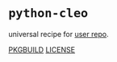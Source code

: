 # `python-cleo`

universal recipe for [user repo](../themartiancompany/ur).

[PKGBUILD](PKGBUILD)
[LICENSE](COPYING)
